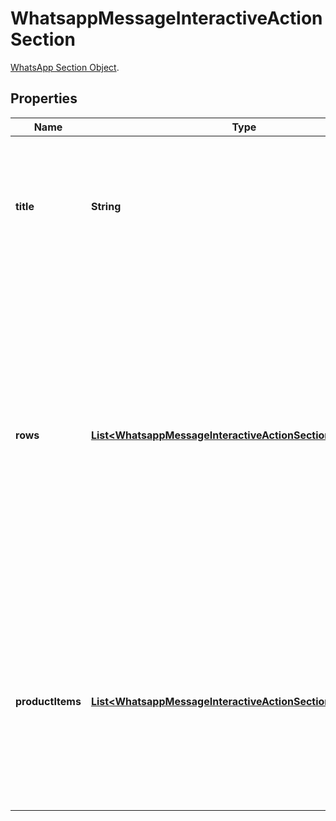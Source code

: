 

# WhatsappMessageInteractiveActionSection

[WhatsApp Section Object](https://developers.facebook.com/docs/whatsapp/cloud-api/reference/messages#section-object).

## Properties

| Name | Type | Description | Notes |
|------------ | ------------- | ------------- | -------------|
|**title** | **String** | **Required if the message has more than one section.** Title of the section. Maximum length: 24 characters. |  [optional] |
|**rows** | [**List&lt;WhatsappMessageInteractiveActionSectionRow&gt;**](WhatsappMessageInteractiveActionSectionRow.md) | Contains a list of rows. You can have a total of 10 rows across your sections. Each row must have a title (Maximum length: 24 characters) and an ID (Maximum length: 200 characters). You can add a description (Maximum length: 72 characters), but it is optional. |  [optional] |
|**productItems** | [**List&lt;WhatsappMessageInteractiveActionSectionProductItem&gt;**](WhatsappMessageInteractiveActionSectionProductItem.md) | Required for Multi-Product Messages. Array of product objects. There is a minimum of 1 product per section and a maximum of 30 products across all sections. |  [optional] |



